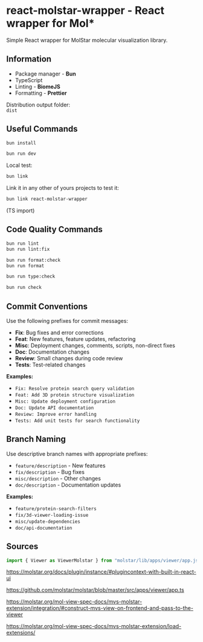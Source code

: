 # react-molstar-wrapper - React wrapper for Mol*

Simple React wrapper for MolStar molecular visualization library.

## Information

- Package manager - **Bun**
- TypeScript
- Linting - **BiomeJS**
- Formatting - **Prettier**

Distribution output folder:\
`dist`

## Useful Commands

```bash
bun install
```

```bash
bun run dev
```

Local test:

```bash
bun link
```

Link it in any other of yours projects to test it:

```bash
bun link react-molstar-wrapper
```

(TS import)

## Code Quality Commands

```bash
bun run lint
bun run lint:fix

bun run format:check
bun run format

bun run type:check

bun run check
```

## Commit Conventions

Use the following prefixes for commit messages:

- **Fix**: Bug fixes and error corrections
- **Feat**: New features, feature updates, refactoring
- **Misc**: Deployment changes, comments, scripts, non-direct fixes
- **Doc**: Documentation changes
- **Review**: Small changes during code review
- **Tests**: Test-related changes

**Examples:**

- `Fix: Resolve protein search query validation`
- `Feat: Add 3D protein structure visualization`
- `Misc: Update deployment configuration`
- `Doc: Update API documentation`
- `Review: Improve error handling`
- `Tests: Add unit tests for search functionality`

## Branch Naming

Use descriptive branch names with appropriate prefixes:

- `feature/description` - New features
- `fix/description` - Bug fixes
- `misc/description` - Other changes
- `doc/description` - Documentation updates

**Examples:**

- `feature/protein-search-filters`
- `fix/3d-viewer-loading-issue`
- `misc/update-dependencies`
- `doc/api-documentation`


## Sources

```typescript
import { Viewer as ViewerMolstar } from "molstar/lib/apps/viewer/app.js";
```

https://molstar.org/docs/plugin/instance/#plugincontext-with-built-in-react-ui

https://github.com/molstar/molstar/blob/master/src/apps/viewer/app.ts

https://molstar.org/mol-view-spec-docs/mvs-molstar-extension/integration/#construct-mvs-view-on-frontend-and-pass-to-the-viewer

https://molstar.org/mol-view-spec-docs/mvs-molstar-extension/load-extensions/
